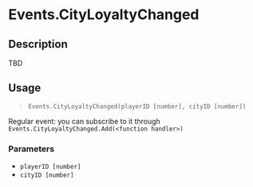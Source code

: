 # Events.CityLoyaltyChanged
## Description
TBD

## Usage
> `Events.CityLoyaltyChanged(playerID [number], cityID [number])`

Regular event: you can subscribe to it through `Events.CityLoyaltyChanged.Add(<function handler>)`

### Parameters
- `playerID [number]`
- `cityID [number]`